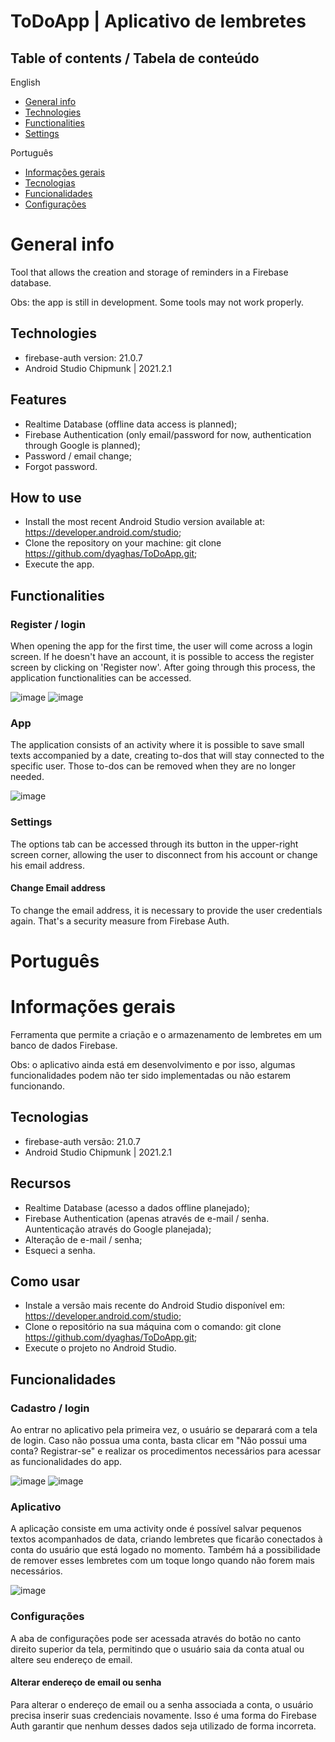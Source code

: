 # ToDoApp | Aplicativo de lembretes

## Table of contents / Tabela de conteúdo

English
* [General info](#general-info)
* [Technologies](#technologies)
* [Functionalities](#functionalities)
* [Settings](#settings)

Português
* [Informações gerais](#informações-gerais)
* [Tecnologias](#tecnologias)
* [Funcionalidades](#funcionalidades)
* [Configurações](#configurações)

# General info

Tool that allows the creation and storage of reminders in a Firebase database.

Obs: the app is still in development. Some tools may not work properly.

## Technologies

- firebase-auth version: 21.0.7
- Android Studio Chipmunk | 2021.2.1

## Features

- Realtime Database (offline data access is planned);
- Firebase Authentication (only email/password for now, authentication through Google is planned);
- Password / email change;
- Forgot password.

## How to use

- Install the most recent Android Studio version available at: https://developer.android.com/studio; 
- Clone the repository on your machine: git clone https://github.com/dyaghas/ToDoApp.git;
- Execute the app.

## Functionalities

### Register / login

When opening the app for the first time, the user will come across a login screen. If he doesn't have an account, it is possible to access 
the register screen by clicking on 'Register now'. After going through this process, the application functionalities can be accessed.

![image](https://user-images.githubusercontent.com/56042071/191584375-6d51156e-5578-47c9-b20d-074d018c9982.png)
![image](https://user-images.githubusercontent.com/56042071/191584325-f59668e2-9d8a-4117-9efa-e161c0d08c77.png)


### App

The application consists of an activity where it is possible to save small texts accompanied by a date, creating to-dos that will stay
connected to the specific user. Those to-dos can be removed when they are no longer needed.

![image](https://user-images.githubusercontent.com/56042071/191584229-fb48cd6f-45cf-4bb9-9b1f-3275564eb31a.png)

### Settings

The options tab can be accessed through its button in the upper-right screen corner, allowing the user to disconnect from his account
or change his email address.

#### Change Email address

To change the email address, it is necessary to provide the user credentials again. That's a security measure from Firebase Auth.

# Português

# Informações gerais

Ferramenta que permite a criação e o armazenamento de lembretes em um banco de dados Firebase.

Obs: o aplicativo ainda está em desenvolvimento e por isso, algumas funcionalidades podem não ter sido implementadas ou não estarem 
funcionando.

## Tecnologias

- firebase-auth versão: 21.0.7
- Android Studio Chipmunk | 2021.2.1

## Recursos

- Realtime Database (acesso a dados offline planejado);
- Firebase Authentication (apenas através de e-mail / senha. Auntenticação através do Google planejada);
- Alteração de e-mail / senha;
- Esqueci a senha.

## Como usar

- Instale a versão mais recente do Android Studio disponível em: https://developer.android.com/studio;
- Clone o repositório na sua máquina com o comando: git clone https://github.com/dyaghas/ToDoApp.git;
- Execute o projeto no Android Studio.

## Funcionalidades

### Cadastro / login

Ao entrar no aplicativo pela primeira vez, o usuário se deparará com a tela de login. Caso não possua uma conta, basta clicar em "Não possui 
uma conta? Registrar-se" e realizar os procedimentos necessários para acessar as funcionalidades do app.

![image](https://user-images.githubusercontent.com/56042071/191582894-3eabec08-a8c1-44ca-b7e3-9c46886f1c8b.png)
![image](https://user-images.githubusercontent.com/56042071/191582844-22ec2702-fc34-4071-b456-dedf89d51345.png)

### Aplicativo

A aplicação consiste em uma activity onde é possível salvar pequenos textos acompanhados de data, criando lembretes que ficarão conectados à conta
do usuário que está logado no momento. Também há a possibilidade de remover esses lembretes com um toque longo quando não forem mais necessários.

![image](https://user-images.githubusercontent.com/56042071/191583424-e2e97cd3-e65d-42a6-9a2d-dc0900d2844a.png)

### Configurações

A aba de configurações pode ser acessada através do botão no canto direito superior da tela, permitindo que o usuário saia da conta atual ou 
altere seu endereço de email.

#### Alterar endereço de email ou senha

Para alterar o endereço de email ou a senha associada a conta, o usuário precisa inserir suas credenciais novamente. Isso é uma forma do Firebase Auth
garantir que nenhum desses dados seja utilizado de forma incorreta.

